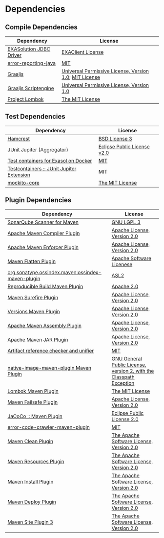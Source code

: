 <!-- @formatter:off -->

# Dependencies

## Compile Dependencies

| Dependency                   | License                                                          |
| ---------------------------- | ---------------------------------------------------------------- |
| [EXASolution JDBC Driver][0] | [EXAClient License][1]                                           |
| [error-reporting-java][2]    | [MIT][3]                                                         |
| [Graaljs][4]                 | [Universal Permissive License, Version 1.0][5]; [MIT License][6] |
| [Graaljs Scriptengine][4]    | [Universal Permissive License, Version 1.0][5]                   |
| [Project Lombok][9]          | [The MIT License][10]                                            |

## Test Dependencies

| Dependency                                      | License                           |
| ----------------------------------------------- | --------------------------------- |
| [Hamcrest][11]                                  | [BSD License 3][12]               |
| [JUnit Jupiter (Aggregator)][13]                | [Eclipse Public License v2.0][14] |
| [Test containers for Exasol on Docker][15]      | [MIT][3]                          |
| [Testcontainers :: JUnit Jupiter Extension][17] | [MIT][6]                          |
| [mockito-core][19]                              | [The MIT License][20]             |

## Plugin Dependencies

| Dependency                                              | License                                                                   |
| ------------------------------------------------------- | ------------------------------------------------------------------------- |
| [SonarQube Scanner for Maven][21]                       | [GNU LGPL 3][22]                                                          |
| [Apache Maven Compiler Plugin][23]                      | [Apache License, Version 2.0][24]                                         |
| [Apache Maven Enforcer Plugin][25]                      | [Apache License, Version 2.0][24]                                         |
| [Maven Flatten Plugin][27]                              | [Apache Software Licenese][28]                                            |
| [org.sonatype.ossindex.maven:ossindex-maven-plugin][29] | [ASL2][28]                                                                |
| [Reproducible Build Maven Plugin][31]                   | [Apache 2.0][28]                                                          |
| [Maven Surefire Plugin][33]                             | [Apache License, Version 2.0][24]                                         |
| [Versions Maven Plugin][35]                             | [Apache License, Version 2.0][24]                                         |
| [Apache Maven Assembly Plugin][37]                      | [Apache License, Version 2.0][24]                                         |
| [Apache Maven JAR Plugin][39]                           | [Apache License, Version 2.0][24]                                         |
| [Artifact reference checker and unifier][41]            | [MIT][3]                                                                  |
| [native-image-maven-plugin Maven Plugin][43]            | [GNU General Public License, version 2, with the Classpath Exception][44] |
| [Lombok Maven Plugin][45]                               | [The MIT License][3]                                                      |
| [Maven Failsafe Plugin][47]                             | [Apache License, Version 2.0][24]                                         |
| [JaCoCo :: Maven Plugin][49]                            | [Eclipse Public License 2.0][50]                                          |
| [error-code-crawler-maven-plugin][51]                   | [MIT][3]                                                                  |
| [Maven Clean Plugin][53]                                | [The Apache Software License, Version 2.0][28]                            |
| [Maven Resources Plugin][55]                            | [The Apache Software License, Version 2.0][28]                            |
| [Maven Install Plugin][57]                              | [The Apache Software License, Version 2.0][28]                            |
| [Maven Deploy Plugin][59]                               | [The Apache Software License, Version 2.0][28]                            |
| [Maven Site Plugin 3][61]                               | [The Apache Software License, Version 2.0][28]                            |

[2]: https://github.com/exasol/error-reporting-java

[4]: http://www.graalvm.org/

[28]: http://www.apache.org/licenses/LICENSE-2.0.txt

[9]: https://projectlombok.org

[33]: https://maven.apache.org/surefire/maven-surefire-plugin/

[1]: https://www.exasol.com/support/secure/attachment/155343/EXASOL_SDK-7.0.11.tar.gz

[53]: http://maven.apache.org/plugins/maven-clean-plugin/

[3]: https://opensource.org/licenses/MIT

[19]: https://github.com/mockito/mockito

[47]: https://maven.apache.org/surefire/maven-failsafe-plugin/

[44]: http://openjdk.java.net/legal/gplv2+ce.html

[35]: http://www.mojohaus.org/versions-maven-plugin/

[12]: http://opensource.org/licenses/BSD-3-Clause

[23]: https://maven.apache.org/plugins/maven-compiler-plugin/

[6]: http://opensource.org/licenses/MIT

[50]: https://www.eclipse.org/legal/epl-2.0/

[22]: http://www.gnu.org/licenses/lgpl.txt

[15]: https://github.com/exasol/exasol-testcontainers

[49]: https://www.jacoco.org/jacoco/trunk/doc/maven.html

[20]: https://github.com/mockito/mockito/blob/main/LICENSE

[10]: https://projectlombok.org/LICENSE

[31]: http://zlika.github.io/reproducible-build-maven-plugin

[43]: https://github.com/oracle/graal/tree/master/substratevm

[21]: http://sonarsource.github.io/sonar-scanner-maven/

[24]: https://www.apache.org/licenses/LICENSE-2.0.txt

[25]: https://maven.apache.org/enforcer/maven-enforcer-plugin/

[45]: https://awhitford.github.com/lombok.maven/lombok-maven-plugin/

[0]: http://www.exasol.com

[14]: https://www.eclipse.org/legal/epl-v20.html

[57]: http://maven.apache.org/plugins/maven-install-plugin/

[13]: https://junit.org/junit5/

[29]: https://sonatype.github.io/ossindex-maven/maven-plugin/

[17]: https://testcontainers.org

[27]: https://www.mojohaus.org/flatten-maven-plugin/flatten-maven-plugin

[11]: http://hamcrest.org/JavaHamcrest/

[59]: http://maven.apache.org/plugins/maven-deploy-plugin/

[61]: http://maven.apache.org/plugins/maven-site-plugin/

[55]: http://maven.apache.org/plugins/maven-resources-plugin/

[41]: https://github.com/exasol/artifact-reference-checker-maven-plugin

[51]: https://github.com/exasol/error-code-crawler-maven-plugin

[5]: http://opensource.org/licenses/UPL

[39]: https://maven.apache.org/plugins/maven-jar-plugin/

[37]: https://maven.apache.org/plugins/maven-assembly-plugin/
